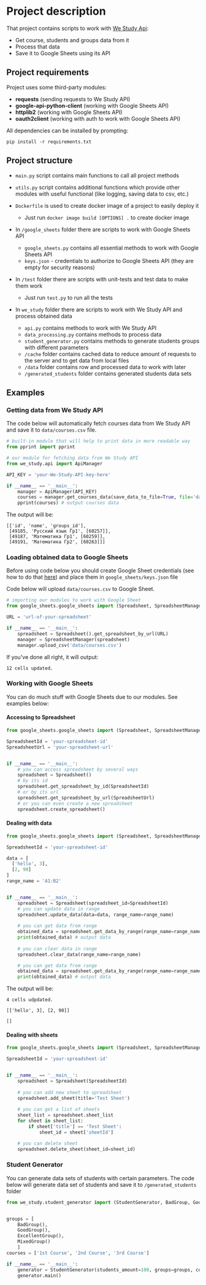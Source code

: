 # Project description

That project contains scripts to work with [We Study Api](https://help.webinar.ru/ru/articles/3352168-api-%D1%81%D0%BF%D0%B8%D1%81%D0%BE%D0%BA-%D0%BC%D0%B5%D1%82%D0%BE%D0%B4%D0%BE%D0%B2-we-study):

- Get course, students and groups data from it
- Process that data
- Save it to Google Sheets using its API

## Project requirements
Project uses some third-party modules:

- **requests** (sending requests to We Study API)
- **google-api-python-client** (working with Google Sheets API)
- **httplib2** (working with Google Sheets API)
- **oauth2client** (working with auth to work with Google Sheets API)

All dependencies can be installed by prompting:

`pip install -r requirements.txt`

## Project structure

- `main.py` script contains main functions to call all project methods
- `utils.py` script contains additional functions which provide other modules with useful functional 
  (like logging, saving data to csv, etc.)
- `Dockerfile` is used to create docker image of a project to easily deploy it 
  
    - Just run `docker image build [OPTIONS] .` to create docker image
  

- In `/google_sheets` folder there are scripts to work with Google Sheets API
  
  - `google_sheets.py` contains all essential methods to work with Google Sheets API
  - `keys.json` - credentials to authorize to Google Sheets API (they are empty
     for security reasons)
    

- In `/test` folder there are scripts with unit-tests and test data to make them work
  
  - Just run `test.py` to run all the tests
  

- In `we_study` folder there are scripts to work with We Study API
  and process obtained data
  
  - `api.py` contains methods to work with We Study API
  - `data_processing.py` contains methods to process data
  - `student_generator.py` contains methods to generate students
    groups with different parameters
  - `/cache` folder contains cached data to reduce amount of
    requests to the server and to get data from local files
  - `/data` folder contains row and processed data to work with
    later
  - `/generated_students` folder contains generated students 
  data sets 
  
## Examples
### Getting data from We Study API

The code below will automatically fetch courses data from We
Study API and save it to `data/courses.csv` file.
```python
# built-in module that will help to print data in more readable way
from pprint import pprint 

# our module for fetching data from We Study API
from we_study.api import ApiManager

API_KEY = 'your-We-Study-API-key-here'

if __name__ == '__main__':
    manager = ApiManager(API_KEY)
    courses = manager.get_courses_data(save_data_to_file=True, file='data/courses.csv')
    pprint(courses) # output courses data
```
The output will be:
```
[['id', 'name', 'groups_id'],
 [49185, 'Русский язык Гр1', [60257]],
 [49187, 'Математика Гр1', [60259]],
 [49191, 'Математика Гр2', [60263]]]
```

### Loading obtained data to Google Sheets

Before using code below you should create Google Sheet 
credentials (see how to do that [here](https://developers.google.com/workspace/guides/create-credentials))
 and place them in `google_sheets/keys.json` file

Code below will upload `data/courses.csv` to Google Sheet.

```python
# importing our modules to work with Google Sheet
from google_sheets.google_sheets import (Spreadsheet, SpreadsheetManager)

URL = 'url-of-your-spreadsheet'

if __name__ == '__main__':
    spreadsheet = Spreadsheet().get_spreadsheet_by_url(URL)
    manager = SpreadsheetManager(spreadsheet)
    manager.upload_csv('data/courses.csv')
```
If you've done all right, it will output:
```
12 cells updated.
```
### Working with Google Sheets
You can do much stuff with Google Sheets due to our modules. See
examples below:
#### Accessing to Spreadsheet
```python
from google_sheets.google_sheets import (Spreadsheet, SpreadsheetManager)

SpreadsheetId = 'your-spreadsheet-id'
SpreadsheetUrl = 'your-spreadsheet-url'


if __name__ == '__main__':
    # you can access spreadsheet by several ways
    spreadsheet = Spreadsheet()
    # by its id
    spreadsheet.get_spreadsheet_by_id(SpreadsheetId)
    # or by its url
    spreadsheet.get_spreadsheet_by_url(SpreadsheetUrl)
    # or you can even create a new spreadsheet
    spreadsheet.create_spreadsheet()
```
#### Dealing with data
```python
from google_sheets.google_sheets import (Spreadsheet, SpreadsheetManager)

SpreadsheetId = 'your-spreadsheet-id'

data = [
  ['hello', 3],
  [2, 90]
]
range_name = 'A1:B2'


if __name__ == '__main__':
    spreadsheet = Spreadsheet(spreadsheet_id=SpreadsheetId)
    # you can update data in range
    spreadsheet.update_data(data=data, range_name=range_name)
    
    # you can get data from range
    obtained_data = spreadsheet.get_data_by_range(range_name=range_name)
    print(obtained_data) # output data
    
    # you can clear data in range
    spreadsheet.clear_data(range_name=range_name)

    # you can get data from range
    obtained_data = spreadsheet.get_data_by_range(range_name=range_name)
    print(obtained_data) # output data
```
The output will be:
```
4 cells udpdated.

[['hello', 3], [2, 90]]

[]
```
#### Dealing with sheets 
```python
from google_sheets.google_sheets import (Spreadsheet, SpreadsheetManager)

SpreadsheetId = 'your-spreadsheet-id'


if __name__ == '__main__':
    spreadsheet = Spreadsheet(SpreadsheetId)
    
    # you can add new sheet to spreadsheet
    spreadsheet.add_sheet(title='Test Sheet')
    
    # you can get a list of sheets
    sheet_list = spreadsheet.sheet_list
    for sheet in sheet_list:
        if sheet['title'] == 'Test Sheet':
            sheet_id = sheet['sheetId']

    # you can delete sheet
    spreadsheet.delete_sheet(sheet_id=sheet_id)
```
### Student Generator
You can generate data sets of students with certain parameters. The 
code below will generate data set of students and save it to 
`/generated_students` folder
```python
from we_study.student_generator import (StudentGenerator, BadGroup, GoodGroup, ExcellentGroup, MixedGroup)


groups = [
    BadGroup(),
    GoodGroup(),
    ExcellentGroup(),
    MixedGroup()
    ]
courses = ['1st Course', '2nd Course', '3rd Course']

if __name__ == '__main__':
    generator = StudentGenerator(students_amount=100, groups=groups, courses_name_list=courses)
    generator.main()
```